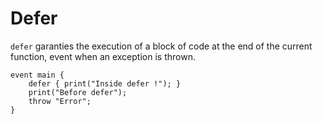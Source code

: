 # Defer

`defer` garanties the execution of a block of code at the end of the current function, event when an exception is thrown.
```grimoire
event main {
	defer { print("Inside defer !"); }
	print("Before defer");
	throw "Error";
}
```